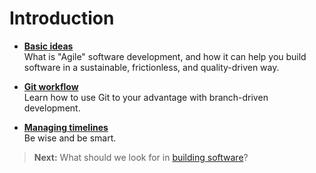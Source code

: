 # Introduction

- **[Basic ideas](../basics/README.md)**<br>
  What is "Agile" software development, and how it can help you build software in a sustainable, frictionless, and quality-driven way.

- **[Git workflow](../git/README.md)**<br>
  Learn how to use Git to your advantage with branch-driven development.

- **[Managing timelines](../timelines/README.md)**<br>
  Be wise and be smart.

> **Next:** What should we look for in [building software](../basics/README.md)?
